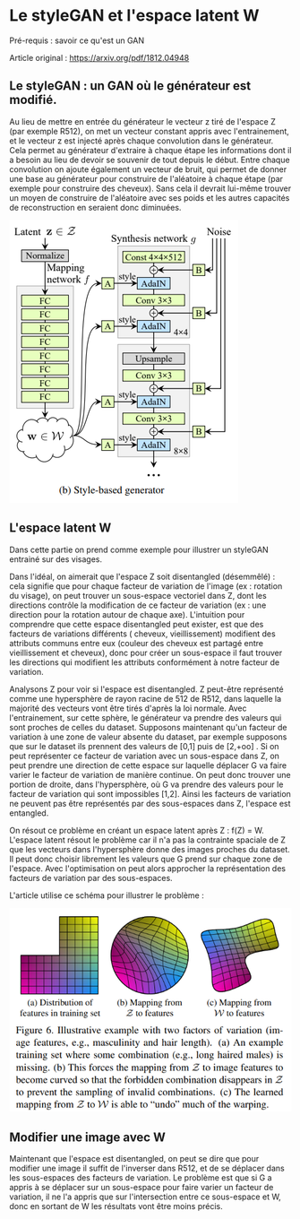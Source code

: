 # Le styleGAN et l'espace latent W

Pré-requis : savoir ce qu'est un GAN

Article original : https://arxiv.org/pdf/1812.04948

## Le styleGAN : un GAN où le générateur est modifié.

Au lieu de mettre en entrée du générateur le vecteur z tiré de l'espace Z (par exemple R512),
on met un vecteur constant appris avec l'entrainement, et le vecteur z est injecté après chaque convolution
dans le générateur. Cela permet au générateur d'extraire à chaque étape les informations dont il a besoin
au lieu de devoir se souvenir de tout depuis le début. Entre chaque convolution on ajoute également un vecteur 
de bruit, qui permet de donner une base au générateur pour construire de l'aléatoire à chaque étape (par exemple
pour construire des cheveux). Sans cela il devrait lui-même trouver un moyen de construire de l'aléatoire avec 
ses poids et les autres capacités de reconstruction en seraient donc diminuées.

![styleGAN.PNG](styleGAN.PNG)

## L'espace latent W

Dans cette partie on prend comme exemple pour illustrer un styleGAN entrainé sur des visages.

Dans l'idéal, on aimerait que l'espace Z soit disentangled (désemmêlé) : cela signifie que pour chaque
facteur de variation de l'image (ex : rotation du visage), on peut trouver un sous-espace vectoriel dans Z, dont les directions
contrôle la modification de ce facteur de variation (ex : une direction pour la rotation autour de chaque axe).
L'intuition pour comprendre que cette espace disentangled peut exister, est que des facteurs de variations différents (
cheveux, vieillissement) modifient des attributs communs entre eux (couleur des cheveux est partagé entre vieillissement
et cheveux), donc pour créer un sous-espace il faut trouver les directions qui modifient les attributs conformément à
notre facteur de variation.

Analysons Z pour voir si l'espace est disentangled. Z peut-être représenté comme une hypersphère de rayon racine de 512 de R512, dans laquelle
la majorité des vecteurs vont être tirés d'après la loi normale. Avec l'entrainement, sur cette sphère, le générateur va prendre
des valeurs qui sont proches de celles du dataset. Supposons maintenant qu'un facteur de variation à une zone de valeur absente du dataset,
par exemple supposons que sur le dataset ils prennent des valeurs de [0,1] puis de [2,+oo] .
Si on peut représenter ce facteur de variation avec un sous-espace dans Z, on peut prendre une direction de cette espace sur laquelle
déplacer G va faire varier le facteur de variation de manière continue. On peut donc trouver une portion de droite, dans l'hypersphère, où G va prendre des valeurs pour le facteur de variation qui sont impossibles [1,2]. Ainsi les facteurs de variation ne peuvent
pas être représentés par des sous-espaces dans Z, l'espace est entangled. 

On résout ce problème en créant un espace latent après Z : f(Z) = W.
L'espace latent résout le problème car il n'a pas la contrainte spaciale de Z que les vecteurs dans l'hypersphère donne des images proches
du dataset. Il peut donc choisir librement les valeurs que G prend sur chaque zone de l'espace. Avec l'optimisation on peut alors approcher
la représentation des facteurs de variation par des sous-espaces.

L'article utilise ce schéma pour illustrer le problème :

![styleganW.PNG](styleganW.PNG)

## Modifier une image avec W

Maintenant que l'espace est disentangled, on peut se dire que pour modifier une image il suffit de l'inverser dans R512, et de 
se déplacer dans les sous-espaces des facteurs de variation. 
Le problème est que si G a appris à se déplacer sur un sous-espace pour faire varier un facteur de variation, il ne l'a appris
que sur l'intersection entre ce sous-espace et W, donc en sortant de W les résultats vont être moins précis. 
